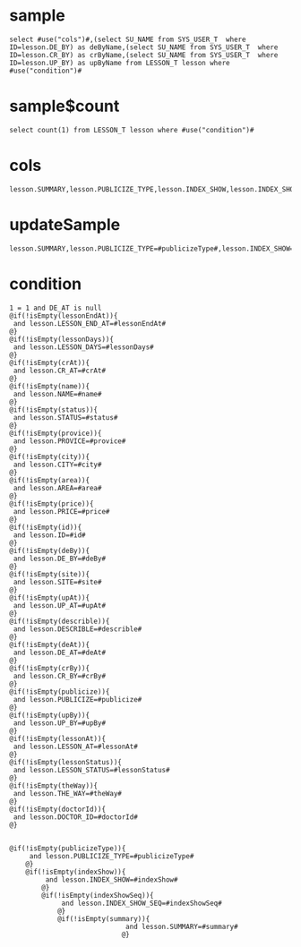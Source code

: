sample
===

	select #use("cols")#,(select SU_NAME from SYS_USER_T  where ID=lesson.DE_BY) as deByName,(select SU_NAME from SYS_USER_T  where ID=lesson.CR_BY) as crByName,(select SU_NAME from SYS_USER_T  where ID=lesson.UP_BY) as upByName from LESSON_T lesson where  #use("condition")#

sample$count
===
    select count(1) from LESSON_T lesson where #use("condition")#

cols
===
	lesson.SUMMARY,lesson.PUBLICIZE_TYPE,lesson.INDEX_SHOW,lesson.INDEX_SHOW_SEQ,lesson.LESSON_END_AT,lesson.LESSON_DAYS,lesson.CR_AT,lesson.NAME,lesson.STATUS,lesson.PROVICE,lesson.CITY,lesson.AREA,lesson.PRICE,lesson.ID,lesson.DE_BY,lesson.SITE,lesson.UP_AT,lesson.DESCRIBLE,lesson.DE_AT,lesson.CR_BY,lesson.PUBLICIZE,lesson.UP_BY,lesson.LESSON_AT,lesson.LESSON_STATUS,lesson.THE_WAY,lesson.DOCTOR_ID

updateSample
===

	lesson.SUMMARY,lesson.PUBLICIZE_TYPE=#publicizeType#,lesson.INDEX_SHOW=#indexShow#,lesson.INDEX_SHOW_SEQ=#indexShowSeq#,lesson.LESSON_DAYS=#lessonDays#,lesson.LESSON_END_AT=#lessonEndAt#,lesson.CR_AT=#crAt#,lesson.NAME=#name#,lesson.STATUS=#status#,lesson.PROVICE=#provice#,lesson.CITY=#city#,lesson.AREA=#area#,lesson.PRICE=#price#,lesson.ID=#id#,lesson.DE_BY=#deBy#,lesson.SITE=#site#,lesson.UP_AT=#upAt#,lesson.DESCRIBLE=#describle#,lesson.DE_AT=#deAt#,lesson.CR_BY=#crBy#,lesson.PUBLICIZE=#publicize#,lesson.UP_BY=#upBy#,lesson.LESSON_AT=#lessonAt#,lesson.LESSON_STATUS=#lessonStatus#,lesson.THE_WAY=#theWay#,lesson.DOCTOR_ID=#doctorId#

condition
===

	1 = 1 and DE_AT is null
    @if(!isEmpty(lessonEndAt)){
     and lesson.LESSON_END_AT=#lessonEndAt#
    @}	
	@if(!isEmpty(lessonDays)){
     and lesson.LESSON_DAYS=#lessonDays#
    @}
	@if(!isEmpty(crAt)){
	 and lesson.CR_AT=#crAt#
	@}
	@if(!isEmpty(name)){
	 and lesson.NAME=#name#
	@}
	@if(!isEmpty(status)){
	 and lesson.STATUS=#status#
	@}
	@if(!isEmpty(provice)){
	 and lesson.PROVICE=#provice#
	@}
	@if(!isEmpty(city)){
	 and lesson.CITY=#city#
	@}
	@if(!isEmpty(area)){
	 and lesson.AREA=#area#
	@}
	@if(!isEmpty(price)){
	 and lesson.PRICE=#price#
	@}
	@if(!isEmpty(id)){
	 and lesson.ID=#id#
	@}
	@if(!isEmpty(deBy)){
	 and lesson.DE_BY=#deBy#
	@}
	@if(!isEmpty(site)){
	 and lesson.SITE=#site#
	@}
	@if(!isEmpty(upAt)){
	 and lesson.UP_AT=#upAt#
	@}
	@if(!isEmpty(describle)){
	 and lesson.DESCRIBLE=#describle#
	@}
	@if(!isEmpty(deAt)){
	 and lesson.DE_AT=#deAt#
	@}
	@if(!isEmpty(crBy)){
	 and lesson.CR_BY=#crBy#
	@}
	@if(!isEmpty(publicize)){
	 and lesson.PUBLICIZE=#publicize#
	@}
	@if(!isEmpty(upBy)){
	 and lesson.UP_BY=#upBy#
	@}
	@if(!isEmpty(lessonAt)){
	 and lesson.LESSON_AT=#lessonAt#
	@}
	@if(!isEmpty(lessonStatus)){
	 and lesson.LESSON_STATUS=#lessonStatus#
	@}
	@if(!isEmpty(theWay)){
	 and lesson.THE_WAY=#theWay#
	@}
	@if(!isEmpty(doctorId)){
	 and lesson.DOCTOR_ID=#doctorId#
	@}
	
	
	@if(!isEmpty(publicizeType)){
    	 and lesson.PUBLICIZE_TYPE=#publicizeType#
    	@}
    	@if(!isEmpty(indexShow)){
        	 and lesson.INDEX_SHOW=#indexShow#
        	@}
        	@if(!isEmpty(indexShowSeq)){
            	 and lesson.INDEX_SHOW_SEQ=#indexShowSeq#
            	@}
            	@if(!isEmpty(summary)){
                            	 and lesson.SUMMARY=#summary#
                            	@}




